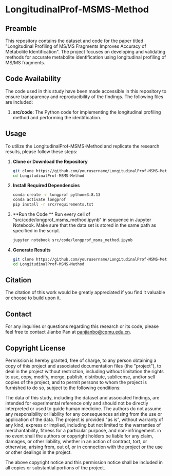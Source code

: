 # LongitudinalProf-MSMS-Method
## Preamble

This repository contains the dataset and code for the paper titled "Longitudinal Profiling of MS/MS Fragments Improves Accuracy of Metabolite Identification". The project focuses on developing and validating methods for accurate metabolite identification using longitudinal profiling of MS/MS fragments.


## Code Availability
The code used in this study have been made accessible in this repository to ensure transparency and reproducibility of the findings. The following files are included:

1. **src/code**: The Python code for implementing the longitudinal profiling method and performing the identification.

## Usage
To utilize the LongitudinalProf-MSMS-Method and replicate the research results, please follow these steps:

1. **Clone or Download the Repository**

   ```bash
   git clone https://github.com/yourusername/LongitudinalProf-MSMS-Method.git
   cd LongitudinalProf-MSMS-Method

2. **Install Required Dependencies**

   ```bash
   conda create -n longprof python=3.8.13
   conda activate longprof
   pip install -r src/requirements.txt

3. **Run the Code **
Run every cell of "src/code/longprof_msms_method.ipynb" in sequence in Jupyter Notebook. Make sure that the data set is stored in the same path as specified in the script.

   ```bash
   jupyter notebook src/code/longprof_msms_method.ipynb

4. **Generate Results**

   ```bash
   git clone https://github.com/yourusername/LongitudinalProf-MSMS-Method.git
   cd LongitudinalProf-MSMS-Method
   
## Citation
The citation of this work would be greatly appreciated if you find it valuable or choose to build upon it.


## Contact
For any inquiries or questions regarding this research or its code, please feel free to contact Jianbo Pan at panjianbo@cqmu.edu.cn.


## Copyright License
Permission is hereby granted, free of charge, to any person obtaining a copy of this project and associated documentation files (the "project"), to deal in the project without restriction, including without limitation the rights to use, copy, modify, merge, publish, distribute, sublicense, and/or sell copies of the project, and to permit persons to whom the project is furnished to do so, subject to the following conditions:

The data of this study, including the dataset and associated findings, are intended for experimental reference only and should not be directly interpreted or used to guide human medicine. The authors do not assume any responsibility or liability for any consequences arising from the use or application of the data. The project is provided "as is", without warranty of any kind, express or implied, including but not limited to the warranties of merchantability, fitness for a particular purpose, and non-infringement. in no event shall the authors or copyright holders be liable for any claim, damages, or other liability, whether in an action of contract, tort, or otherwise, arising from, out of, or in connection with the project or the use or other dealings in the project.

The above copyright notice and this permission notice shall be included in all copies or substantial portions of the project.
